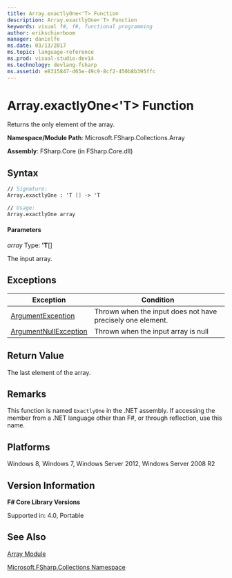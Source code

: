 ```yaml
---
title: Array.exactlyOne<'T> Function
description: Array.exactlyOne<'T> Function
keywords: visual f#, f#, functional programming
author: erikschierboom
manager: danielfe
ms.date: 03/13/2017
ms.topic: language-reference
ms.prod: visual-studio-dev14
ms.technology: devlang-fsharp
ms.assetid: e8315847-d65e-49c9-8cf2-450b8b395ffc
---
```


# Array.exactlyOne<'T> Function

Returns the only element of the array.

**Namespace/Module Path**: Microsoft.FSharp.Collections.Array

**Assembly**: FSharp.Core (in FSharp.Core.dll)


## Syntax

```fsharp
// Signature:
Array.exactlyOne : 'T [] -> 'T

// Usage: 
Array.exactlyOne array
```

#### Parameters
*array*
Type: **'T**[[]](https://msdn.microsoft.com/library/def20292-9aae-4596-9275-b94e594f8493)


The input array.

## Exceptions
|Exception|Condition|
|----|----|
|[ArgumentException](https://msdn.microsoft.com/library/system.argumentexception.aspx)|Thrown when the input does not have precisely one element.|
|[ArgumentNullException](https://msdn.microsoft.com/library/system.argumentnullexception.aspx)|Thrown when the input array is null|


## Return Value
The last element of the array.


## Remarks
This function is named `ExactlyOne` in the .NET assembly. If accessing the member from a .NET language other than F#, or through reflection, use this name.


## Platforms
Windows 8, Windows 7, Windows Server 2012, Windows Server 2008 R2


## Version Information
**F# Core Library Versions**

Supported in: 4.0, Portable


## See Also
[Array Module](index.md)

[Microsoft.FSharp.Collections Namespace](../Microsoft.FSharp.Collections-Namespace.md)
